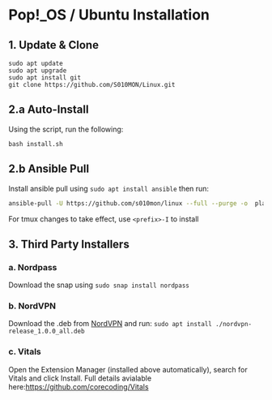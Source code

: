# Pop!\_OS / Ubuntu Installation
 
## 1. Update & Clone  
    sudo apt update
    sudo apt upgrade
    sudo apt install git
    git clone https://github.com/S010MON/Linux.git
   
## 2.a Auto-Install
Using the script, run the following:

    bash install.sh

## 2.b Ansible Pull
Install ansible pull using `sudo apt install ansible` then run:
```bash
ansible-pull -U https://github.com/s010mon/linux --full --purge -o  playbook.yml
```
For tmux changes to take effect, use `<prefix>-I` to install
 
   
## 3. Third Party Installers

   ### a. Nordpass
   
   Download the snap using `sudo snap install nordpass`
   
   ### b. NordVPN
   
   Download the .deb from [NordVPN](https://nordvpn.com/nl/download/) and run: `sudo apt install ./nordvpn-release_1.0.0_all.deb`
   
   ### c. Vitals
   
   Open the Extension Manager (installed above automatically), search for Vitals and click Install. Full details avialable here:https://github.com/corecoding/Vitals
  
  

    
    

    
